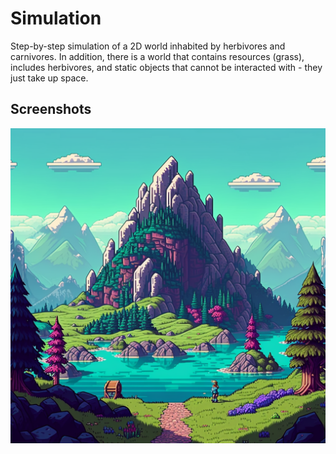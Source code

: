 # Simulation
Step-by-step simulation of a 2D world inhabited by herbivores and carnivores. In addition, there is a world that contains resources (grass), includes herbivores, and static objects that cannot be interacted with - they just take up space.



## Screenshots

![App Screenshot](https://github.com/gassion88/Simulation/blob/master/src/main/java/resources/images/readme.png?raw=true)
